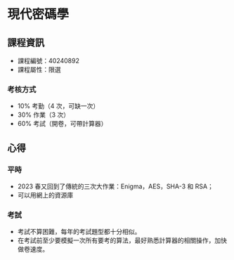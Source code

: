 # 現代密碼學



## 課程資訊

* 課程編號：40240892
* 課程屬性：限選

### 考核方式

* 10% 考勤（4 次，可缺一次）
* 30% 作業（3 次）
* 60% 考試（開卷，可帶計算器）



## 心得

### 平時

* 2023 春又回到了傳統的三次大作業：Enigma，AES，SHA-3 和 RSA；
* 可以用網上的資源庫



### 考試

* 考試不算困難，每年的考試題型都十分相似。
* 在考試前至少要模擬一次所有要考的算法，最好熟悉計算器的相關操作，加快做卷速度。
